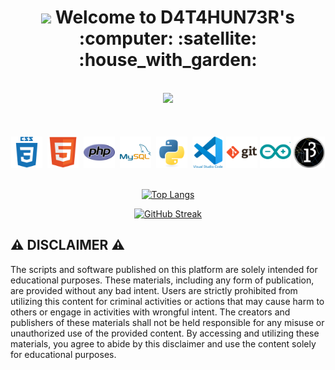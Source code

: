 <h1 align="center">
  <img src="https://media.giphy.com/media/hvRJCLFzcasrR4ia7z/giphy.gif" width="30px"/> Welcome to D4T4HUN73R's :computer: :satellite: :house_with_garden: 
</h1>
<br>
<div align="center">
  <img src="https://media.giphy.com/media/xonOzxf2M8hNu/giphy.gif" width="600"/>
</div>
<br>
<div align="center">
  <img src="https://komarev.com/ghpvc/?username=D4T4HUN73R&style=flat-square&color=blue" alt=""/>
</div>
<br>
<div align="center">
  <img src="https://github.com/devicons/devicon/blob/master/icons/css3/css3-plain-wordmark.svg"  title="CSS3" alt="CSS" width="50" height="50"/>&nbsp;
  <img src="https://github.com/devicons/devicon/blob/master/icons/html5/html5-original.svg" title="HTML5" alt="HTML" width="50" height="50"/>&nbsp;
  <img src="https://github.com/devicons/devicon/blob/master/icons/php/php-original.svg" title="PHP" alt="PHP" width="50" height="50"/>&nbsp;
  <img src="https://github.com/devicons/devicon/blob/master/icons/mysql/mysql-original-wordmark.svg" title="MySQL"  alt="MySQL" width="50" height="50"/>&nbsp;
  <img src="https://github.com/devicons/devicon/blob/master/icons/python/python-original.svg" title="Python" alt="Python" width="50" height="50"/>&nbsp;
  <img src="https://github.com/devicons/devicon/blob/master/icons/vscode/vscode-original-wordmark.svg" title="VSCode" **alt="VSCode" width="50" height="50"/>
  <img src="https://github.com/devicons/devicon/blob/master/icons/git/git-original-wordmark.svg" title="Git" **alt="Git" width="50" height="50"/>
  <img src="https://github.com/devicons/devicon/blob/master/icons/arduino/arduino-original.svg" title="Arduino" **alt="Arduino" width="50" height="50"/>
  <img src="https://github.com/devicons/devicon/blob/master/icons/processing/processing-original.svg" title="Processing" **alt="Processing" width="50" height="50"/>
</div>

<br>

<div align="center">
  
  [![Top Langs](https://github-readme-stats.vercel.app/api/top-langs/?username=D4T4HUN73R&layout=compact&theme=vision-friendly-dark)](https://github.com/anuraghazra/github-readme-stats)

  [![GitHub Streak](http://github-readme-streak-stats.herokuapp.com?user=D4T4HUN73R&theme=dark&background=000000)](https://git.io/streak-stats) 
  
</div>

## ⚠️ DISCLAIMER ⚠️

The scripts and software published on this platform are solely intended for educational purposes. These materials, including any form of publication, are provided without any bad intent. Users are strictly prohibited from utilizing this content for criminal activities or actions that may cause harm to others or engage in activities with wrongful intent. The creators and publishers of these materials shall not be held responsible for any misuse or unauthorized use of the provided content. By accessing and utilizing these materials, you agree to abide by this disclaimer and use the content solely for educational purposes.
